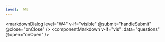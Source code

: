 ```yaml
---
level:  W4
---
```

<script setup>
import { ref, nextTick } from 'vue'
import { getQuestions, selectQuestionsForLevel } from '../../../utils/parseQuestions.js'
import componentMarkdown from '../components/componentMarkdown.vue'
import markdownDialog from '../components/markdownDialog.vue'

const questions = ref([])
const vis = ref(true)
const visible = ref(false)
const questionInit = (proportion) => {
  const list = getQuestions()
  questions.value = selectQuestionsForLevel(list, 'W4', proportion)
}
const handleSubmit = (v) => {
  vis.value = false
  questionInit(v)
  const time = setTimeout(_ => {
    vis.value = true
    clearTimeout(time)
  })
}
const onOpen = (v) => {
  const time = setTimeout(_ => {
    visible.value = v
    clearTimeout(time)
  })
}
const onClose = (v) => visible.value = v
questionInit()
</script>
<markdownDialog level="W4" v-if="visible" @submit="handleSubmit" @close="onClose" />
<componentMarkdown v-if="vis" :data="questions" @open="onOpen" />
